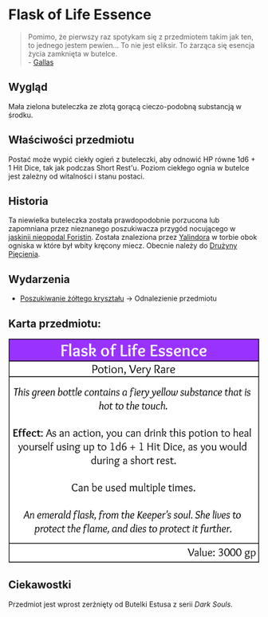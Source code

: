# Flask of Life Essence
>  Pomimo, że pierwszy raz spotykam się z przedmiotem takim jak ten, to jednego jestem pewien... To nie jest eliksir. To żarząca się esencja życia zamknięta w butelce.  
> \- [Gallas](Gallas.md)
## Wygląd
Mała zielona buteleczka ze złotą gorącą cieczo-podobną substancją w środku.
## Właściwości przedmiotu
Postać może wypić ciekły ogień z buteleczki, aby odnowić HP równe 1d6 + 1 Hit Dice, tak jak podczas Short Rest'u. Poziom ciekłego ognia w butelce jest zależny od witalności i stanu postaci.
## Historia
Ta niewielka buteleczka została prawdopodobnie porzucona lub zapomniana przez nieznanego poszukiwacza przygód nocującego w [jaskinii nieopodal Foristin](Jaskinia%20obok%20Foristin.md). Została znaleziona przez [Yalindora](Yalindor.md) w torbie obok ogniska w które był wbity kręcony miecz. Obecnie należy do [Drużyny Pięcienia](Dru%C5%BCyna%20Pi%C4%99cienia.md).
## Wydarzenia
- [Poszukiwanie żółtego kryształu](Poszukiwanie%20%C5%BC%C3%B3%C5%82tego%20kryszta%C5%82u.md) → Odnalezienie przedmiotu
## Karta przedmiotu:  

![Estus.png|350](./grafika/Estus.png)
## Ciekawostki
Przedmiot jest wprost zerżnięty od Butelki Estusa z serii *Dark Souls*.